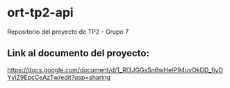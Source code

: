 # ort-tp2-api
Repositorio del proyecto de TP2 - Grupo 7

## Link al documento del proyecto:
https://docs.google.com/document/d/1_RI3JGGsSn6wHeIP94uvOkDD_fjyOYyiZ9EpcCeAzTw/edit?usp=sharing

